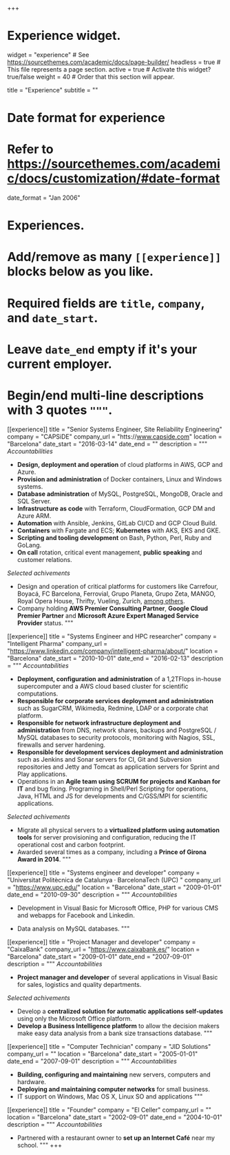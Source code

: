+++
# Experience widget.
widget = "experience"  # See https://sourcethemes.com/academic/docs/page-builder/
headless = true  # This file represents a page section.
active = true  # Activate this widget? true/false
weight = 40  # Order that this section will appear.

title = "Experience"
subtitle = ""

# Date format for experience
#   Refer to https://sourcethemes.com/academic/docs/customization/#date-format
date_format = "Jan 2006"

# Experiences.
#   Add/remove as many `[[experience]]` blocks below as you like.
#   Required fields are `title`, `company`, and `date_start`.
#   Leave `date_end` empty if it's your current employer.
#   Begin/end multi-line descriptions with 3 quotes `"""`.
[[experience]]
  title = "Senior Systems Engineer, Site Reliability Engineering"
  company = "CAPSiDE"
  company_url = "htts://www.capside.com"
  location = "Barcelona"
  date_start = "2016-03-14"
  date_end = ""
  description = """
  *Accountabilities*
  
  * **Design, deployment and operation** of cloud platforms in AWS, GCP and Azure.
  * **Provision and administration** of Docker containers, Linux and Windows systems.
  * **Database administration** of MySQL, PostgreSQL, MongoDB, Oracle and SQL Server.
  * **Infrastructure as code** with Terraform, CloudFormation, GCP DM and Azure ARM.
  * **Automation** with Ansible, Jenkins, GitLab CI/CD and GCP Cloud Build.
  * **Containers** with Fargate and ECS; **Kubernetes** with AKS, EKS and GKE.
  * **Scripting and tooling development** on Bash, Python, Perl, Ruby and GoLang.
  * **On call** rotation, critical event management, **public speaking** and customer relations.

  *Selected achivements*

  * Design and operation of critical platforms for customers like Carrefour, Boyacá, FC Barcelona, Ferrovial, Grupo Planeta, Grupo Zeta, MANGO, Royal Opera House, Thrifty, Vueling, Zurich, [among others](https://www.capside.com/about/clients/).
  * Company holding **AWS Premier Consulting Partner**, **Google Cloud Premier Partner** and **Microsoft Azure Expert Managed Service Provider** status.
  """

[[experience]]
  title = "Systems Engineer and HPC researcher"
  company = "Intelligent Pharma"
  company_url = "https://www.linkedin.com/company/intelligent-pharma/about/"
  location = "Barcelona"
  date_start = "2010-10-01"
  date_end = "2016-02-13"
  description = """
  *Accountabilities*
  
  * **Deployment, configuration and administration** of a 1,2TFlops in-house supercomputer and a AWS cloud based cluster for scientific computations.
  * **Responsible for corporate services deployment and administration** such as SugarCRM, Wikimedia, Redmine, LDAP or a corporate chat platform.
  * **Responsible for network infrastructure deployment and administration** from DNS, network shares, backups and PostgreSQL / MySQL databases to security protocols, monitoring with Nagios, SSL, firewalls and server hardening.
  * **Responsible for development services deployment and administration** such as Jenkins and Sonar servers for CI, Git and Subversion repositories and Jetty and Tomcat as application servers for Sprint and Play applications.
  * Operations in an **Agile team using SCRUM for projects and Kanban for IT** and bug fixing. Programing in Shell/Perl Scripting for operations, Java, HTML and JS for developments and C/GSS/MPI for scientific applications.

  *Selected achivements*

  * Migrate all physical servers to a **virtualized platform using automation tools** for server provisioning and configuration, reducing the IT operational cost and carbon footprint.
  * Awarded several times as a company, including a **Prince of Girona Award in 2014**.
  """

[[experience]]
  title = "Systems engineer and developer"
  company = "Universitat Politècnica de Catalunya · BarcelonaTech (UPC) "
  company_url = "https://www.upc.edu/"
  location = "Barcelona"
  date_start = "2009-01-01"
  date_end = "2010-09-30"
  description = """
  *Accountabilities*
  
  * Development in Visual Basic for Microsoft Office, PHP for various CMS and webapps for Facebook and Linkedin.

  * Data analysis on MySQL databases.
  """

[[experience]]
  title = "Project Manager and developer"
  company = "CaixaBank"
  company_url = "https://www.caixabank.es/"
  location = "Barcelona"
  date_start = "2009-01-01"
  date_end = "2007-09-01"
  description = """
  *Accountabilities*
  
  * **Project manager and developer** of several applications in Visual Basic for sales, logistics and quality departments.

  *Selected achivements*

  * Develop a **centralized solution for automatic applications self-updates** using only the Microsoft Office platform.
  * **Develop a Business Intelligence platform** to allow the decision makers make easy data analysis from a bank size transactions database.
  """

[[experience]]
  title = "Computer Technician"
  company = "JID Solutions"
  company_url = ""
  location = "Barcelona"
  date_start = "2005-01-01"
  date_end = "2007-09-01"
  description = """
  *Accountabilities*
  
  * **Building, configuring and maintaining** new servers, computers and hardware.
  * **Deploying and maintaining computer networks** for small business.
  * IT support on Windows, Mac OS X, Linux SO and applications
  """

[[experience]]
  title = "Founder"
  company = "El Celler"
  company_url = ""
  location = "Barcelona"
  date_start = "2002-09-01"
  date_end = "2004-10-01"
  description = """
  *Accountabilities*
  
  * Partnered with a restaurant owner to **set up an Internet Café** near my school.
  """
+++

